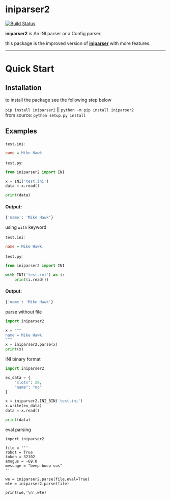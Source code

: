 # iniparser2

[![Build Status](https://travis-ci.com/HugeBrain16/iniparser2.svg?branch=main)](https://travis-ci.com/HugeBrain16/iniparser2)  

**iniparser2** is An INI parser or a Config parser.  

this package is the improved version of [**iniparser**](https://github.com/HugeBrain16/iniparser) with more features.

---

# Quick Start

## Installation

to install the package see the following step below
  
`pip install iniparser2` || `python -m pip install iniparser2`    
from source: `python setup.py install`  

## Examples  
`test.ini`:
```ini
name = Mike Hawk
```
  
`test.py`:  
```py
from iniparser2 import INI

x = INI('test.ini')
data = x.read()

print(data)
```
  
#### Output:
```py
{'name': 'Mike Hawk'}
```
  
using `with` keyword  
  
`test.ini`:
```ini
name = Mike Hawk
```
  
`test.py`:  
```py
from iniparser2 import INI

with INI('test.ini') as i:
    print(i.read())
```
#### Output:
```py
{'name': 'Mike Hawk'}
```

parse without file
```py
import iniparser2

x = """
name = Mike Hawk
"""
x = iniparser2.parse(x)
print(x)
```

INI binary format

```py
import iniparser2

ex_data = {
    "slots": 20,
    "name": "no"
}

x = iniparser2.INI_BIN('test.ini')
x.write(ex_data)
data = x.read()

print(data)
```

eval parsing
```
import iniparser2

file = '''
robot = True
token = 32102
amogus = -69.0
message = "beep boop sus"
'''

we = iniparser2.parse(file,eval=True)
wte = iniparser2.parse(file)

print(we,'\n',wte)
```